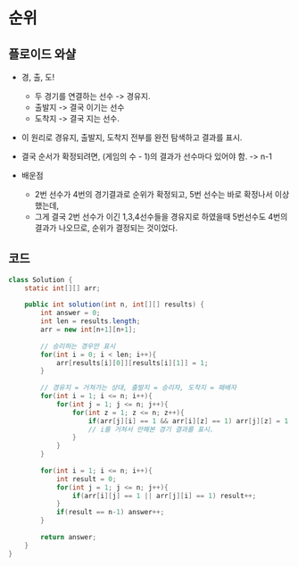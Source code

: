 # 순위



## 플로이드 와샬

* 경, 출, 도!
    - 두 경기를 연결하는 선수 -> 경유지.
    - 출발지 -> 결국 이기는 선수
    - 도착지 -> 결국 지는 선수.

* 이 원리로 경유지, 출발지, 도착지 전부를 완전 탐색하고 결과를 표시.

* 결국 순서가 확정되려면, (게임의 수 - 1)의 결과가 선수마다 있어야 함. -> n-1

* 배운점
    - 2번 선수가 4번의 경기결과로 순위가 확정되고, 5번 선수는 바로 확정나서 이상했는데,
    - 그게 결국 2번 선수가 이긴 1,3,4선수들을 경유지로 하였을때 5번선수도 4번의 결과가 나오므로, 순위가 결정되는 것이었다.



## 코드

```java
class Solution {
    static int[][] arr;
    
    public int solution(int n, int[][] results) {
        int answer = 0;
        int len = results.length;
        arr = new int[n+1][n+1];
        
        // 승리하는 경우만 표시
        for(int i = 0; i < len; i++){
            arr[results[i][0]][results[i][1]] = 1;
        }
        
        // 경유지 = 거쳐가는 상대, 출발지 = 승리자, 도착지 = 패배자 
        for(int i = 1; i <= n; i++){
            for(int j = 1; j <= n; j++){
                for(int z = 1; z <= n; z++){
                    if(arr[j][i] == 1 && arr[i][z] == 1) arr[j][z] = 1;
                    // i를 거쳐서 안해본 경기 결과를 표시.
                }
            }
        }
        
        for(int i = 1; i <= n; i++){
            int result = 0;
            for(int j = 1; j <= n; j++){
                if(arr[i][j] == 1 || arr[j][i] == 1) result++;
            }
            if(result == n-1) answer++;
        }
        
        return answer;
    }
}
```